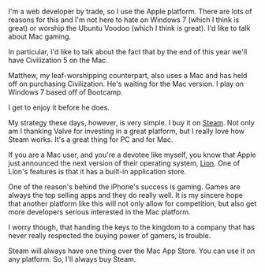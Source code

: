 <article>
<section class="body">

I'm a web developer by trade, so I use the Apple platform. There are lots of reasons for this and I'm not here to hate on Windows 7 (which I think is great) or worship the Ubuntu Voodoo (which I think is great). I'd like to talk about Mac gaming.

In particular, I'd like to talk about the fact that by the end of this year we'll have Civilization 5 on the Mac. 

Matthew, my leaf-worshipping counterpart, also uses a Mac and has held off on purchasing Civilization. He's waiting for the Mac version. I play on Windows 7 based off of Bootcamp. 

I get to enjoy it before he does.

My strategy these days, however, is very simple. I buy it on [Steam](http://steampowered.com). Not only am I thanking Valve for investing in a great platform, but I really love how Steam works. It's a great thing for PC and for Mac.

If you are a Mac user, and you're a devotee like myself, you know that Apple just announced the next version of their operating system, [Lion](http://www.apple.com/macosx/lion/). One of Lion's features is that it has a built-in application store. 

One of the reason's behind the iPhone's success is gaming. Games are always the top selling apps and they do really well. It is my sincere hope that another platform like this will not only allow for competition, but also get more developers serious interested in the Mac platform.

I worry though, that handing the keys to the kingdom to a company that has never really respected the buying power of gamers, is trouble. 

Steam will always have one thing over the Mac App Store. You can use it on any platform. So, I'll always buy Steam.

</section>
</article>